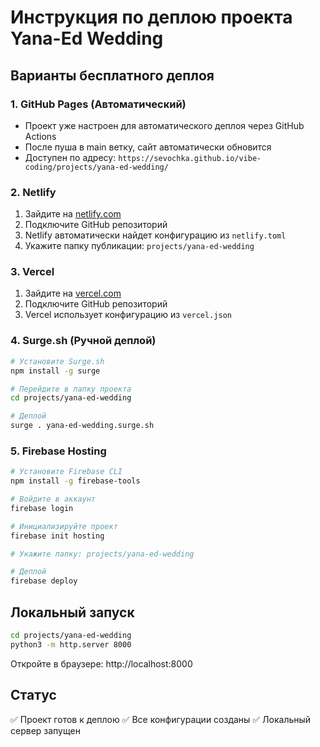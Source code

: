 # Инструкция по деплою проекта Yana-Ed Wedding

## Варианты бесплатного деплоя

### 1. GitHub Pages (Автоматический)
- Проект уже настроен для автоматического деплоя через GitHub Actions
- После пуша в main ветку, сайт автоматически обновится
- Доступен по адресу: `https://sevochka.github.io/vibe-coding/projects/yana-ed-wedding/`

### 2. Netlify
1. Зайдите на [netlify.com](https://netlify.com)
2. Подключите GitHub репозиторий
3. Netlify автоматически найдет конфигурацию из `netlify.toml`
4. Укажите папку публикации: `projects/yana-ed-wedding`

### 3. Vercel
1. Зайдите на [vercel.com](https://vercel.com)
2. Подключите GitHub репозиторий 
3. Vercel использует конфигурацию из `vercel.json`

### 4. Surge.sh (Ручной деплой)
```bash
# Установите Surge.sh
npm install -g surge

# Перейдите в папку проекта
cd projects/yana-ed-wedding

# Деплой
surge . yana-ed-wedding.surge.sh
```

### 5. Firebase Hosting
```bash
# Установите Firebase CLI
npm install -g firebase-tools

# Войдите в аккаунт
firebase login

# Инициализируйте проект
firebase init hosting

# Укажите папку: projects/yana-ed-wedding

# Деплой
firebase deploy
```

## Локальный запуск
```bash
cd projects/yana-ed-wedding
python3 -m http.server 8000
```

Откройте в браузере: http://localhost:8000

## Статус
✅ Проект готов к деплою
✅ Все конфигурации созданы
✅ Локальный сервер запущен 